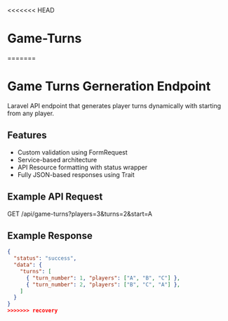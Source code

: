 <<<<<<< HEAD
# Game-Turns
=======
# Game Turns Gerneration Endpoint

Laravel API endpoint that generates player turns dynamically with starting from any player.

## Features
- Custom validation using FormRequest
- Service-based architecture
- API Resource formatting with status wrapper
- Fully JSON-based responses using Trait

## Example API Request
GET /api/game-turns?players=3&turns=2&start=A

## Example Response
```json
{
  "status": "success",
  "data": {
    "turns": [
      { "turn_number": 1, "players": ["A", "B", "C"] },
      { "turn_number": 2, "players": ["B", "C", "A"] },
    ]
  }
}
>>>>>>> recovery

